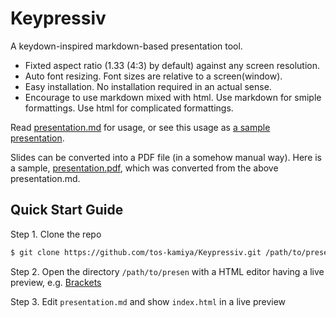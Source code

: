 Keypressiv
==========

A keydown-inspired markdown-based presentation tool.

* Fixted aspect ratio (1.33 (4:3) by default) against any screen resolution.
* Auto font resizing. Font sizes are relative to a screen(window).
* Easy installation. No installation required in an actual sense.
* Encourage to use markdown mixed with html. Use markdown for smiple formattings. Use html for complicated formattings.

Read [presentation.md](presentation.md) for usage,
or see this usage as [a sample presentation](http://tos-kamiya.github.io/Keypressiv/).

Slides can be converted into a PDF file (in a somehow manual way). 
Here is a sample, [presentation.pdf](presentation.pdf), which was converted from the above presentation.md.

## Quick Start Guide

Step 1. Clone the repo

```bash
$ git clone https://github.com/tos-kamiya/Keypressiv.git /path/to/presen
```

Step 2. Open the directory `/path/to/presen` with a HTML editor having a live preview, e.g. [Brackets](http://brackets.io/)

Step 3. Edit `presentation.md` and show `index.html` in a live preview


